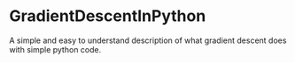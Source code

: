 # GradientDescentInPython
A simple and easy to understand description of what gradient descent does with simple python code. 
